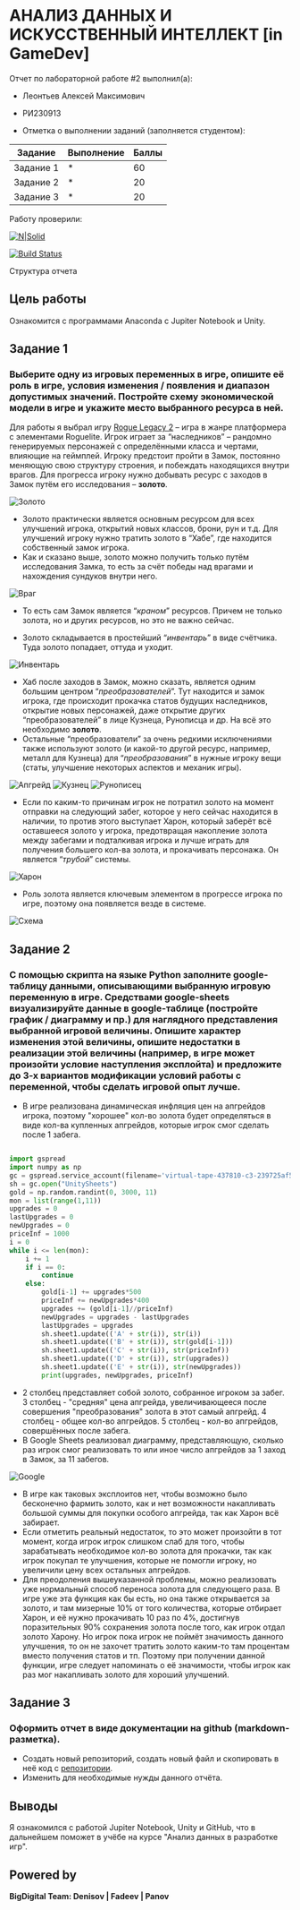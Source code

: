 # АНАЛИЗ ДАННЫХ И ИСКУССТВЕННЫЙ ИНТЕЛЛЕКТ [in GameDev]
Отчет по лабораторной работе #2 выполнил(а):
- Леонтьев Алексей Максимович
- РИ230913

- Отметка о выполнении заданий (заполняется студентом):

| Задание | Выполнение | Баллы |
| ------ | ------ | ------ |
| Задание 1 | * | 60 |
| Задание 2 | * | 20 |
| Задание 3 | * | 20 |

Работу проверили:

[![N|Solid](https://cldup.com/dTxpPi9lDf.thumb.png)](https://nodesource.com/products/nsolid)

[![Build Status](https://travis-ci.org/joemccann/dillinger.svg?branch=master)](https://travis-ci.org/joemccann/dillinger)

Структура отчета


## Цель работы
Ознакомится с программами Anaconda с Jupiter Notebook и Unity.

## Задание 1
### Выберите одну из игровых переменных в игре, опишите её роль в игре, условия изменения / появления и диапазон допустимых значений. Постройте схему экономической модели в игре и укажите место выбранного ресурса в ней.
Для работы я выбрал игру [Rogue Legacy 2](https://store.steampowered.com/app/1253920/Rogue_Legacy_2/) – игра в жанре платформера с элементами Roguelite. Игрок играет за “наследников” – рандомно генерируемых персонажей с определёнными класса и чертами, влияющие на геймплей. Игроку предстоит пройти в Замок, постоянно меняющую свою структуру строения, и побеждать находящихся внутри врагов. Для прогресса игроку нужно добывать ресурс с заходов в Замок путём его исследования – __золото__.

![Золото](Images/gold.png)

- Золото практически является основным ресурсом для всех улучшений игрока, открытий новых классов, брони, рун и т.д. Для улучшений игроку нужно тратить золото в “Хабе”, где находится собственный замок игрока.
- Как и сказано выше, золото можно получить только путём исследования Замка, то есть за счёт победы над врагами и нахождения сундуков внутри него.

![Враг](Images/Enemy.gif)

- То есть сам Замок является “_краном_” ресурсов. Причем не только золота, но и других ресурсов, но это не важно сейчас.

- Золото складывается в простейший “_инвентарь_” в виде счётчика. Туда золото попадает, оттуда и уходит.

![Инвентарь](Images/Inventory.png)

- Хаб после заходов в Замок, можно сказать, является одним большим центром “_преобразователей_”. Тут находится и замок игрока, где происходит прокачка статов будущих наследников, открытие новых персонажей, даже открытие других “преобразователей” в лице Кузнеца, Рунописца и др. На всё это необходимо __золото__.
- Остальные “преобразователи” за очень редкими исключениями также используют золото (и какой-то другой ресурс, например, металл для Кузнеца) для “_преобразования_” в нужные игроку вещи (статы, улучшение некоторых аспектов и механик игры).

![Апгрейд](Images/Upgrade.gif)
![Кузнец](Images/blacksmith.png)
![Рунописец](Images/runes.png)

- Если по каким-то причинам игрок не потратил золото на момент отправки на следующий забег, которое у него сейчас находится в наличии, то против этого выступает Харон, который заберёт всё оставшееся золото у игрока, предотвращая накопление золота между забегами и подталкивая игрока и лучше играть для получения большего кол-ва золота, и прокачивать персонажа. Он является “_трубой_” системы.

![Харон](Images/Charon.gif)

- Роль золота является ключевым элементом в прогрессе игрока по игре, поэтому она появляется везде в системе.

![Схема](Images/Scheme.png)

## Задание 2
### С помощью скрипта на языке Python заполните google-таблицу данными, описывающими выбранную игровую переменную в игре. Средствами google-sheets визуализируйте данные в google-таблице (постройте график / диаграмму и пр.) для наглядного представления выбранной игровой величины. Опишите характер изменения этой величины, опишите недостатки в реализации этой величины (например, в игре может произойти условие наступления эксплойта) и предложите до 3-х вариантов модификации условий работы с переменной, чтобы сделать игровой опыт лучше.

- В игре реализована динамическая инфляция цен на апгрейдов игрока, поэтому "хорошее" кол-во золота будет определяться в виде кол-ва купленных апгрейдов, которые игрок смог сделать после 1 забега. 

```py

import gspread
import numpy as np
gc = gspread.service_account(filename='virtual-tape-437810-c3-239725af5f8e.json')
sh = gc.open("UnitySheets")
gold = np.random.randint(0, 3000, 11)
mon = list(range(1,11))
upgrades = 0
lastUpgrades = 0
newUpgrades = 0
priceInf = 1000
i = 0
while i <= len(mon):
    i += 1
    if i == 0:
        continue
    else:
        gold[i-1] += upgrades*500
        priceInf += newUpgrades*400
        upgrades += (gold[i-1]//priceInf)
        newUpgrades = upgrades - lastUpgrades
        lastUpgrades = upgrades
        sh.sheet1.update(('A' + str(i)), str(i))
        sh.sheet1.update(('B' + str(i)), str(gold[i-1]))
        sh.sheet1.update(('C' + str(i)), str(priceInf))
        sh.sheet1.update(('D' + str(i)), str(upgrades))
        sh.sheet1.update(('E' + str(i)), str(newUpgrades))
        print(upgrades, newUpgrades, priceInf)

```
- 2 столбец представляет собой золото, собранное игроком за забег. 3 столбец - "средняя" цена апгрейда, увеличивающееся после совершения "преобразования" золота в этот самый апгрейд. 4 столбец - общее кол-во апгрейдов. 5 столбец - кол-во апгрейдов, совершённых после забега.
- В Google Sheets реализовал диаграмму, представляющую, сколько раз игрок смог реализовать то или иное число апгрейдов за 1 заход в Замок, за 11 забегов.

![Google](Images/google.png)

- В игре как таковых эксплоитов нет, чтобы возможно было бесконечно фармить золото, как и нет возможности накапливать большой суммы для покупки особого апгрейда, так как Харон всё забирает.
- Если отметить реальный недостаток, то это может произойти в тот момент, когда игрок игрок слишком слаб для того, чтобы зарабатывать необходимое кол-во золота для прокачки, так как игрок покупал те улучшения, которые не помогли игроку, но увеличили цену всех остальных апгрейдов.
- Для преодоления вышеуказанной проблемы, можно реализовать уже нормальный способ переноса золота для следующего раза. В игре уже эта функция как бы есть, но она также открывается за золото, и там мизерные 10% от того количества, которые отбирает Харон, и её нужно прокачивать 10 раз по 4%, достигнув поразительных 90% сохранения золота после того, как игрок отдал золото Харону. Но игрок пока игрок не поймёт значимость данного улучшения, то он не захочет тратить золото каким-то там процентам вместо получения статов и тп. Поэтому при получении данной функции, игре следует напоминать о её значимости, чтобы игрок как раз мог накапливать золото для хороший улучшений.

## Задание 3
### Оформить отчет в виде документации на github (markdown-разметка).

- Создать новый репозиторий, создать новый файл и скопировать в неё код с [репозитории](https://github.com/Den1sovDm1triy/DA-in-GameDev-lab1/blob/main/README.md).
- Изменить для необходимые нужды данного отчёта.


## Выводы

Я ознакомился с работой Jupiter Notebook, Unity и GitHub, что в дальнейшем поможет в учёбе на курсе "Анализ данных в разработке игр".

## Powered by

**BigDigital Team: Denisov | Fadeev | Panov**
